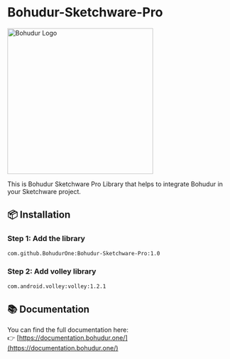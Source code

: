 # Bohudur-Sketchware-Pro
<img src="https://bohudur.one/bohudurlogo.png" alt="Bohudur Logo" width="328"/>

This is Bohudur Sketchware Pro Library that helps to integrate Bohudur in your Sketchware project.

## 📦 Installation

### Step 1: Add the library

```xml
com.github.BohudurOne:Bohudur-Sketchware-Pro:1.0
```

### Step 2: Add volley library

```xml
com.android.volley:volley:1.2.1
```

## 📚 Documentation

You can find the full documentation here:  
👉 [https://documentation.bohudur.one/](https://documentation.bohudur.one/)
